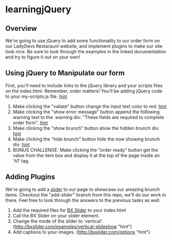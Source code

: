 # learningjQuery

## Overview

We're going to use jQuery to add some functionality to our order form on our LadyDevs Restaraunt website, and implement plugins to make our site look nice. Be sure to look through the examples in the linked documentation and try to figure it out on your own!

## Using jQuery to Manipulate our form


First, you'll need to include links to the jQuery library and your scripts files on the index.html. Remember, order matters! You'll be adding jQuery code to your my-scripts.js file. 
[hint](https://api.jquery.com/ready/)


1. Make clicking the "valiate" button change the input text color to red. [hint](http://api.jquery.com/css/)
2. Make clicking the "show error message" button append the following warning text to the .warning div: "These fields are required to complete order form". [hint](http://api.jquery.com/append/)
3. Make clicking the "show brunch" button show the hidden brunch div. [hint](http://api.jquery.com/show/)
4. Make clicking the "hide brunch" button hide the now showing brunch div. [hint](http://api.jquery.com/hide/)
5. BONUS CHALLENGE: Make clicking the "order ready" button get the value from the item box and display it at the top of the page inside an 'h1' tag. 

## Adding Plugins

We're going to add a [slider](http://bxslider.com/) to our page to showcase our amazing brunch items. Checkout the "add-slider" branch from this repo, we'll do our work in there. Feel free to look through the answers to the previous tasks as well. 

1. Add the required files for [BX Slider](http://bxslider.com/) to your index.html
2. Call the BX Slider on your slider element. 
3. Change the mode of the slider to 'vertical'. (http://bxslider.com/examples/vertical-slideshow "hint")
4. Add captions to your images. (http://bxslider.com/options "hint")